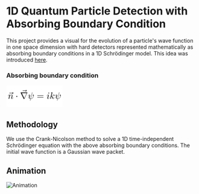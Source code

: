 # 1D Quantum Particle Detection with Absorbing Boundary Condition

This project provides a visual for the evolution of a particle's wave function in one space dimension with hard detectors represented mathematically as absorbing boundary conditions in a 1D Schrödinger model. This idea was introduced [here](https://arxiv.org/abs/1911.12730).

### Absorbing boundary condition
<img src="visuals/abc.png" alt="Absorbing boundary condition" width="150">

## Methodology

We use the Crank-Nicolson method to solve a 1D time-independent Schrödinger equation with the above absorbing boundary conditions. The initial wave function is a Gaussian wave packet.

## Animation

![Animation](visuals/0.125x_-4KSidebySidePsi2.gif)
